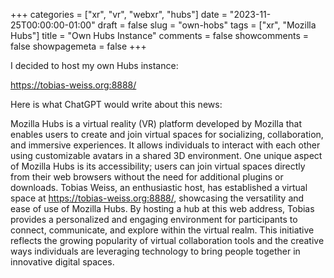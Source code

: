 +++
categories = ["xr", "vr", "webxr", "hubs"]
date = "2023-11-25T00:00:00-01:00"
draft = false
slug = "own-hobs"
tags = ["xr", "Mozilla Hubs"]
title = "Own Hubs Instance"
comments = false
showcomments = false
showpagemeta = false
+++

I decided to host my own Hubs instance:

https://tobias-weiss.org:8888/

Here is what ChatGPT would write about this news:

Mozilla Hubs is a virtual reality (VR) platform developed by Mozilla that enables users to create and join virtual spaces for socializing, collaboration, and immersive experiences.
It allows individuals to interact with each other using customizable avatars in a shared 3D environment.
One unique aspect of Mozilla Hubs is its accessibility; users can join virtual spaces directly from their web browsers without the need for additional plugins or downloads.
Tobias Weiss, an enthusiastic host, has established a virtual space at https://tobias-weiss.org:8888/, showcasing the versatility and ease of use of Mozilla Hubs.
By hosting a hub at this web address, Tobias provides a personalized and engaging environment for participants to connect, communicate, and explore within the virtual realm.
This initiative reflects the growing popularity of virtual collaboration tools and the creative ways individuals are leveraging technology to bring people together in innovative digital spaces.


